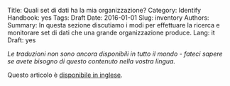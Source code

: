 Title: Quali set di dati ha la mia organizzazione?
Category: Identify
Handbook: yes
Tags: Draft
Date: 2016-01-01
Slug: inventory
Authors:
Summary: In questa sezione discutiamo i modi per effettuare la ricerca e monitorare set di dati che una grande organizzazione produce.
Lang: it
Draft: yes


<em>Le traduzioni non sono ancora disponibili in tutto il mondo -  fateci sapere se avete bisogno di questo contenuto nella vostra lingua.</em>

Questo articolo è [disponibile in inglese](/en/identify/inventory).
